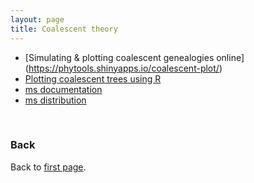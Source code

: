 ```yaml
---
layout: page
title: Coalescent theory
---
```


* [Simulating & plotting coalescent genealogies online] (https://phytools.shinyapps.io/coalescent-plot/)
* [Plotting coalescent trees using R](Plot_coalescence_trees_with_R.md)
* [ms documentation](../data/msdoc.pdf)
* [ms distribution](../data/ms.zip)


<br/>

### Back

Back to [first page](../index.md).

